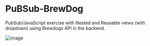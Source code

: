 # PuBSub-BrewDog 

PubSub/JavaScript exercise with Nested and Reusable views (with dropdown) using Brewdogs API in the backend.

![image](https://user-images.githubusercontent.com/39886049/49606642-d0950e80-f98b-11e8-9dd8-d192dcc5bb1e.png)

